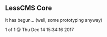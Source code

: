 LessCMS Core
------------

It has begun... (well, some prototyping anyway)

1 of 1 @ Thu Dec 14 15:34:16 2017
